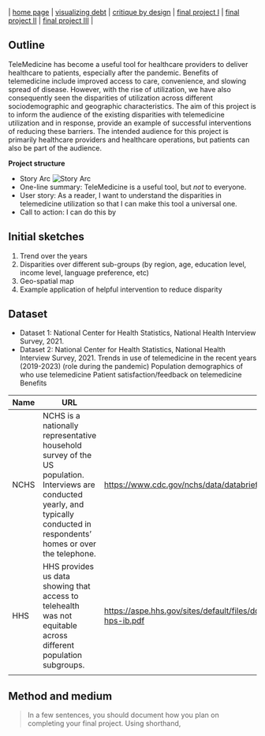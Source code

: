 | [home page](https://talktalki.github.io/grace_portfolio/) | [visualizing debt](visualizing-government-debt) | [critique by design](critique-by-design) | [final project I](final-project-part-one) | [final project II](final-project-part-two) | [final project III](final-project-part-three) |


## Outline
TeleMedicine has become a useful tool for healthcare providers to deliver healthcare to patients, especially after the pandemic. Benefits of telemedicine include improved access to care, convenience, and slowing spread of disease. However, with the rise of utilization, we have also consequently seen the disparities of utilization across different sociodemographic and geographic characteristics. The aim of this project is to inform the audience of the existing disparities with telemedicine utilization and in response, provide an example of successful interventions of reducing these barriers. The intended audience for this project is primarily healthcare providers and healthcare operations, but patients can also be part of the audience.

**Project structure**
- Story Arc
![Story Arc](story_arc.png)
- One-line summary: TeleMedicine is a useful tool, but *not* to everyone.
- User story: As a reader, I want to understand the disparities in telemedicine utilization so that I can make this tool a universal one.
- Call to action: I can do this by

## Initial sketches
1. Trend over the years
2. Disparities over different sub-groups (by region, age, education level, income level, language preference, etc)
3. Geo-spatial map
4. Example application of helpful intervention to reduce disparity

## Dataset
- Dataset 1: National Center for Health Statistics, National Health Interview Survey, 2021.
- Dataset 2: National Center for Health Statistics, National Health Interview Survey, 2021.
Trends in use of telemedicine in the recent years (2019-2023) (role during the pandemic)
Population demographics of who use telemedicine
Patient satisfaction/feedback on telemedicine
Benefits

| Name | URL | Description |
|------|-----|-------------|
| NCHS | NCHS is a nationally representative household survey of the US population. Interviews are conducted yearly, and typically conducted in respondents’ homes or over the telephone. | https://www.cdc.gov/nchs/data/databriefs/db445-tables.pdf#1 |
| HHS  | HHS provides us data showing that access to telehealth was not equitable across different population subgroups. | https://aspe.hhs.gov/sites/default/files/documents/4e1853c0b4885112b2994680a58af9ed/telehealth-hps-ib.pdf |
|      |     |             |

## Method and medium
> In a few sentences, you should document how you plan on completing your final project.
Using shorthand, 
